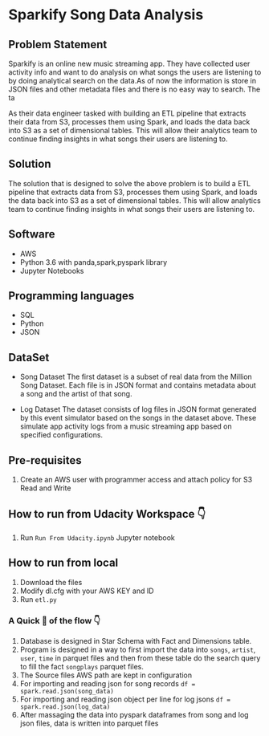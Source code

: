 # Sparkify Song Data Analysis
 


## Problem Statement

Sparkify is an online new music streaming app. They have collected user activity info
and want to do analysis on what songs the users are listening to by doing analytical 
search on the data.As of now the information is store in JSON files and other metadata 
files and there is no easy way to search. The ta

As their data engineer tasked with building an ETL pipeline that extracts their
data from S3, processes them using Spark, and loads the data back into S3 as a set of
dimensional tables. This will allow their analytics team to continue finding insights
in what songs their users are listening to.

## Solution

The solution that is designed to solve the above problem is to build a ETL pipeline that 
extracts data from S3, processes them using Spark, and loads the data back into S3 as a 
set of dimensional tables. This will allow analytics team to continue finding insights in 
what songs their users are listening to.

## Software 

*  AWS
*  Python 3.6 with panda,spark,pyspark library
*  Jupyter Notebooks

## Programming languages

*  SQL
*  Python
*  JSON

## DataSet

*  Song Dataset
    The first dataset is a subset of real data from the Million Song Dataset. Each file is in 
    JSON format and contains metadata about a song and the artist of that song.
    
*  Log Dataset
    The  dataset consists of log files in JSON format generated by this event simulator based on
    the songs in the dataset above. These simulate app activity logs from a music streaming app 
    based on specified  configurations.
    
## Pre-requisites

1. Create an AWS user with programmer access and attach policy for S3 Read and Write

## How to run from Udacity Workspace  :point_down:

1. Run `Run From Udacity.ipynb` Jupyter notebook

## How to run from local

1. Download the files
2. Modify dl.cfg with your AWS KEY and ID
3. Run `etl.py`

### A Quick :runner: of the flow  :point_down:

1. Database is designed in Star Schema with Fact and Dimensions table.
2. Program is designed in a way to first import the data into `songs`, `artist`, `user`, `time` in parquet files and then
    from these table do the search query to fill the fact `songplays` parquet files.
3. The Source files AWS path are kept in configuration
3. For importing and reading json for song records `df = spark.read.json(song_data) `
4. For importing and reading json object per line for log jsons `df = spark.read.json(log_data) `
5. After massaging the data into pyspark  dataframes from song and log json files, data is written into
   parquet files 


